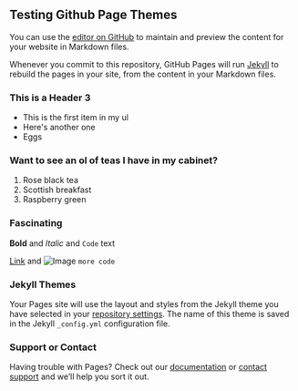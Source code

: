 ## Testing Github Page Themes

You can use the [editor on GitHub](https://github.com/melissavandew/themetesting/edit/master/index.md) to maintain and preview the content for your website in Markdown files.

Whenever you commit to this repository, GitHub Pages will run [Jekyll](https://jekyllrb.com/) to rebuild the pages in your site, from the content in your Markdown files.

### This is a Header 3

- This is the first item in my ul 
- Here's another one
- Eggs

### Want to see an ol of teas I have in my cabinet?

1. Rose black tea
2. Scottish breakfast
3. Raspberry green

### Fascinating

**Bold** and _Italic_ and `Code` text

[Link](url) and ![Image](src)
`more code`

### Jekyll Themes

Your Pages site will use the layout and styles from the Jekyll theme you have selected in your [repository settings](https://github.com/melissavandew/themetesting/settings). The name of this theme is saved in the Jekyll `_config.yml` configuration file.

### Support or Contact

Having trouble with Pages? Check out our [documentation](https://help.github.com/categories/github-pages-basics/) or [contact support](https://github.com/contact) and we’ll help you sort it out.
